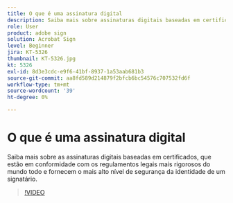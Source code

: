 ```yaml
---
title: O que é uma assinatura digital
description: Saiba mais sobre assinaturas digitais baseadas em certificados
role: User
product: adobe sign
solution: Acrobat Sign
level: Beginner
jira: KT-5326
thumbnail: KT-5326.jpg
kt: 5326
exl-id: 8d3e3cdc-e9f6-41bf-8937-1a53aab681b3
source-git-commit: aa8fd589d214879f2bfcb6bc54576c707532fd6f
workflow-type: tm+mt
source-wordcount: '39'
ht-degree: 0%

---
```


# O que é uma assinatura digital

Saiba mais sobre as assinaturas digitais baseadas em certificados, que estão em conformidade com os regulamentos legais mais rigorosos do mundo todo e fornecem o mais alto nível de segurança da identidade de um signatário.

>[!VIDEO](https://video.tv.adobe.com/v/343648?quality=12&learn=on&hidetitle=true)
